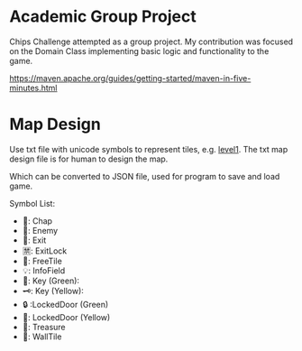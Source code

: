# Academic Group Project
Chips Challenge attempted as a group project. My contribution was focused on the Domain Class implementing basic logic and functionality to the game. 

https://maven.apache.org/guides/getting-started/maven-in-five-minutes.html

# Map Design
Use txt file with unicode symbols to represent tiles, e.g. [level1](levels/level1.txt).
The txt map design file is for human to design the map.

Which can be converted to JSON file, used for program to save and load game.

Symbol List:
- 🤖: Chap
- 👻: Enemy
- 🚩: Exit
- 🈲: ExitLock
- 🔳: FreeTile
- 💡: InfoField
- 🔑: Key (Green): 
- 🗝️: Key (Yellow): 
- 🔒 :LockedDoor (Green)
- 🔏: LockedDoor (Yellow)
- 💎: Treasure
- 🧱: WallTile
